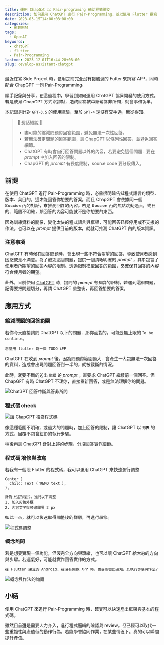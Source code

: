 ```yaml
---
title: 運用 ChapGpt 以 Pair-programing 輔助程式開發
description: 如何運用 ChatGPT 進行 Pair-Programming，並以使用 Flutter 撰寫 APP 為例，如何利用 ChatGPT 協助程式設計、概念詢問、程式碼修改與實作等方面，並提供注意事項。並提到 ChatGPT 在回答問題時有時會回答與問題無關的內容，使用者需要在 prompt 中加入回答的限制。
date: 2023-03-15T14:00:03+08:00
categories:
  - 軟體開發
tags:
  - OpenAI
keywords:
  - chatGPT
  - flutter
  - Pair-Programming
lastmod: 2023-12-01T16:44:28+08:00
slug: develop-assistant-chatgpt
---
```


最近在寫 Side Project 時，使用之前完全沒有接觸過的 Futter 來撰寫 APP，同時配合 ChapGPT 一同 Pair-Programming。

順手記錄與分享，在這過程中，學習到如何運用 ChatGPT 協同開發的使用方式。若是使用 ChapGPT 方式沒抓對，造成回答被中斷或答非所問，就會事倍功半。

本記錄是針對 `GPT-3.5` 的使用經驗，至於 `GPT-4` 還沒有交手過，無從得知。

> 🔖 長話短說 🔖
>
> - 盡可能的縮減問題的回答範圍，避免無法一次性回答。
> - 若無法確定問題的回答範圍，讓 ChapGPT 以條列性回答，並避免回答細節。
> - ChatGPT 有時會自行回答問題以外的內容，若要避免這個問題，要在 _prompt_ 中加入回答的限制。
> - ChapGPT 的 _prompt_ 有長度限制，source code 要分段傳入。

<!--more-->

## 前提

在使用 ChatGPT 進行 Pair-Programming 時，必需很明確告知程式語言的類型、版本、與目的，這才能回答你想要的答案。而且 ChapGPT 會依據同一個 Session 內的對話，來推測回答的內容。若是 Session 內的焦點跳動過大，或目的、範圍不明確，那回答的內容可能就不是你想要的東西。

因為訓練資料的關係，變化太快的程式語言與框架，可能回答已經停用或不支援的作法。也可以在 _prompt_ 提供目前的版本，就就可推測 ChatGPT 內的版本資訊。

### 注意事項

ChatGPT 有時候在回答問題時，會出現一些不符合期望的回答，導致使用者感到困惑或是不滿意。為了避免這個問題，提供一個清晰明確的 _prompt_ ，其中包含了使用者所期望的回答內容的限制。透過限制模型回答的範圍，來確保其回答的內容符合使用者的期望。

此外，目前使用 [ChatGPT](https://chat.openai.com/chat) 時，提問的 _prompt_ 有長度的限制，若遇到這個問題，記得要把問題切分，再請 ChatGPT 彙整後，再回答想要的答案。

## 應用方式

### 縮減問題的回答範圍

若你今天直接詢問 ChatGPT 以下的問題，那你面對的，可能是無止限的 `To be continue`。

``` prompt
怎麼用 flutter 寫一個 TODO APP
```

ChatGPT 在收到 _prompt_ 後，因為問題的範圍過大，會產生一大包無法一次回答的資料，造成會出現問題回答到一半的，就被截斷的情況。

此時，就要不斷的送出 `繼續` 的 _prompt_ ，直要求 ChatGPT 繼續前一個回答。但 ChapGPT 有時 ChatGPT 不理你，直接重新回答，或是無法理解你的問題。

![ChatGPT 回答中斷與答非所問](./images/irrelevant-answer.png)

### 程式碼 check

![讓 ChapGPT 檢查程式碼](./images/code-review.png)

像這種範圍不明確、或過大的問題時，加上回答的限制，讓 ChatGPT 以 **`列表`** 的方式，回覆不包含細節的執行步驟。

稍後再讓 ChatGPT 針對上述的步驟，分段回答實作細節。

### 程式碼 增修與改寫

若我有一個段 Flutter 的程式碼，我可以運用 ChatGPT 來快速進行調整

```prompt
Center (
  child: Text ('DEMO text'),
),

針對上述的程式，進行以下調整
1. 加入灰色外框
2. 內容文字與旁邊間隔 2 px
```

如此一來，就可以快速取得調整後的樣版，再進行細修。

![程式碼調整](./images/modify-code.png)

### 概念詢問

若是想要實現一個功能，但沒完全方向與頭緒，也可以讓 ChatGPT 給大約的方向與步驟。若運氣好，可能就實作回答實作的方式。

``` prompt
在 Flutter 建立的 Android, 在沒有開啟 APP 時，也要能發出通知，其執行步驟與作法?
```

![概念與作法的詢問](./images/ask-concept.png)

## 小結

使用 ChatGPT 來進行 Pair-Programming 時，確實可以快速產出框架與基本的程式碼。

雖然目前還是需要人力介入，進行程式邏輯的確認與 review。但已經可以取代一些重複性與產值低的動作行為。若能學會協同作業，在某些情況下。真的可以瞬間提升產值。
